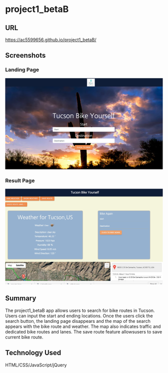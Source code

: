 # project1_betaB

## URL

https://ac5599656.github.io/project1_betaB/

## Screenshots

### Landing Page
![](assets/images/landing_page.png)

### Result Page
![](assets/images/result.png)

## Summary

The project1_betaB app allows users to search for bike routes in Tucson.  
Users can input the start and ending locations.  Once the users click 
the search button, the landing page disappears and the map of the search 
appears with the bike route and weather.  The map also indicates traffic and 
dedicated bike routes and lanes.  The save route feature allowsusers to save 
current bike route.  

## Technology Used

HTML/CSS/JavaScript/jQuery